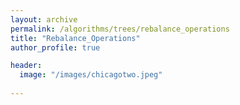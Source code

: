 ```yaml
---
layout: archive
permalink: /algorithms/trees/rebalance_operations
title: "Rebalance_Operations"
author_profile: true

header:
  image: "/images/chicagotwo.jpeg"
  
---
```


